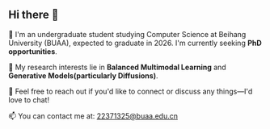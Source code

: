 ## Hi there 👋

<!--
**nihaotian1/nihaotian1** is a ✨ _special_ ✨ repository because its `README.md` (this file) appears on your GitHub profile.

Here are some ideas to get you started:

- 🔭 I’m currently working on ...
- 🌱 I’m currently learning ...
- 👯 I’m looking to collaborate on ...
- 🤔 I’m looking for help with ...
- 💬 Ask me about ...
- 📫 How to reach me: ...
- 😄 Pronouns: ...
- ⚡ Fun fact: ...
-->

🥹 I'm an undergraduate student studying Computer Science at Beihang University (BUAA), expected to graduate in 2026. I'm currently seeking **PhD opportunities**.

🤔 My research interests lie in **Balanced Multimodal Learning** and **Generative Models(particularly Diffusions)**.

🥰 Feel free to reach out if you'd like to connect or discuss any things—I'd love to chat!

📫 You can contact me at: 22371325@buaa.edu.cn
